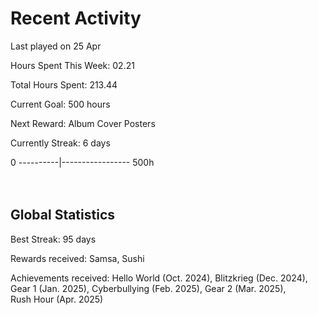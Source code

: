 # Recent Activity
Last played on 25 Apr  

Hours Spent This Week: 02.21  

Total Hours Spent: 213.44  

Current Goal: 500 hours  

Next Reward: Album Cover Posters 

Currently Streak: 6 days 

0 ----------|----------------- 500h  
<br><br>

## Global Statistics
Best Streak: 95 days

Rewards received: Samsa, Sushi

Achievements received: Hello World (Oct. 2024), Blitzkrieg (Dec. 2024), Gear 1 (Jan. 2025), Cyberbullying (Feb. 2025), Gear 2 (Mar. 2025),  
Rush Hour (Apr. 2025)
